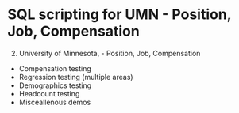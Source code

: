 # SQL scripting for UMN - Position, Job, Compensation

2.  University of Minnesota, - Position, Job, Compensation

* Compensation testing
* Regression testing (multiple areas)
* Demographics testing
* Headcount testing
* Misceallenous demos